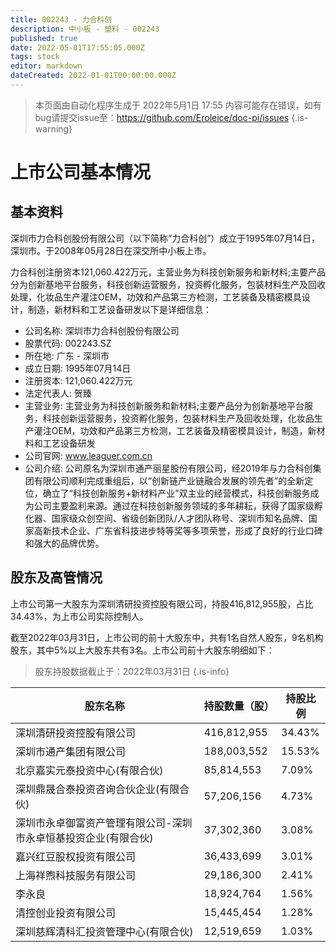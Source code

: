 ```yaml
---
title: 002243 - 力合科创
description: 中小板 - 塑料 - 002243
published: true
date: 2022-05-01T17:55:05.000Z
tags: stock
editor: markdown
dateCreated: 2022-01-01T00:00:00.000Z
---
```


> 本页面由自动化程序生成于 2022年5月1日 17:55
> 内容可能存在错误，如有bug请提交issue至：https://github.com/Eroleice/doc-pi/issues
{.is-warning}

# 上市公司基本情况

## 基本资料

深圳市力合科创股份有限公司（以下简称“力合科创”）成立于1995年07月14日，深圳市。于2008年05月28日在深交所中小板上市。

力合科创注册资本121,060.422万元，主营业务为科技创新服务和新材料;主要产品分为创新基地平台服务，科技创新运营服务，投资孵化服务，包装材料生产及回收处理，化妆品生产灌注OEM，功效和产品第三方检测，工艺装备及精密模具设计，制造，新材料和工艺设备研发以下是详细信息：

- 公司名称: 深圳市力合科创股份有限公司
- 股票代码: 002243.SZ
- 所在地: 广东 - 深圳市
- 成立日期: 1995年07月14日
- 注册资本: 121,060.422万元
- 法定代表人: 贺臻
- 主营业务: 主营业务为科技创新服务和新材料;主要产品分为创新基地平台服务，科技创新运营服务，投资孵化服务，包装材料生产及回收处理，化妆品生产灌注OEM，功效和产品第三方检测，工艺装备及精密模具设计，制造，新材料和工艺设备研发
- 公司官网: www.leaguer.com.cn
- 公司介绍: 公司原名为深圳市通产丽星股份有限公司，经2019年与力合科创集团有限公司顺利完成重组后，以“创新链产业链融合发展的领先者”的全新定位，确立了“科技创新服务+新材料产业”双主业的经营模式，科技创新服务成为公司主要盈利来源。通过在科技创新服务领域的多年耕耘，获得了国家级孵化器、国家级众创空间、省级创新团队/人才团队称号、深圳市知名品牌、国家高新技术企业、广东省科技进步特等奖等多项荣誉，形成了良好的行业口碑和强大的品牌优势。


## 股东及高管情况

上市公司第一大股东为深圳清研投资控股有限公司，持股416,812,955股，占比34.43%，为上市公司实际控制人。

截至2022年03月31日，上市公司的前十大股东中，共有1名自然人股东，9名机构股东，其中5%以上大股东共有3名。上市公司前十大股东明细如下：

> 股东持股数据截止于：2022年03月31日
{.is-info}

| 股东名称 | 持股数量（股） | 持股比例 |
| --- | --- | --- |
| 深圳清研投资控股有限公司 | 416,812,955 | 34.43% |
| 深圳市通产集团有限公司 | 188,003,552 | 15.53% |
| 北京嘉实元泰投资中心(有限合伙) | 85,814,553 | 7.09% |
| 深圳鼎晟合泰投资咨询合伙企业(有限合伙) | 57,206,156 | 4.73% |
| 深圳市永卓御富资产管理有限公司-深圳市永卓恒基投资企业(有限合伙) | 37,302,360 | 3.08% |
| 嘉兴红豆股权投资有限公司 | 36,433,699 | 3.01% |
| 上海祥煦科技服务有限公司 | 29,186,300 | 2.41% |
| 李永良 | 18,924,764 | 1.56% |
| 清控创业投资有限公司 | 15,445,454 | 1.28% |
| 深圳慈辉清科汇投资管理中心(有限合伙) | 12,519,659 | 1.03% |




